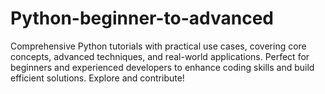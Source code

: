 # Python-beginner-to-advanced
Comprehensive Python tutorials with practical use cases, covering core concepts, advanced techniques, and real-world applications. Perfect for beginners and experienced developers to enhance coding skills and build efficient solutions. Explore and contribute!
